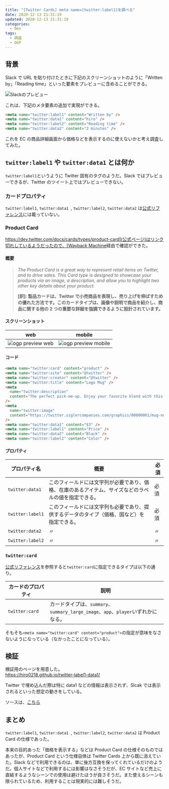 ```yaml
---
title: "[Twitter Cards] meta name=[twitter:label1]を調べる"
date: 2020-12-13 21:31:19
updated: 2020-12-13 21:31:19
categories:
  - Dev
tags:
  - 調査
  - OGP
---
```


## 背景

Slack で URL を貼り付けたときに下記のスクリーンショットのように「Written by」「Reading time」といった要素をプレビューに含めることができる。

![Slackのプレビュー](https://user-images.githubusercontent.com/3617124/102013430-7f4a6180-3d93-11eb-99da-22ad8de1523e.png)

これは、下記のメタ要素の追加で実現ができる。

```html
<meta name="twitter:label1" content="Written by" />
<meta name="twitter:data1" content="hiro" />
<meta name="twitter:label2" content="Reading time" />
<meta name="twitter:data2" content="2 minutes" />
```

これを EC の商品詳細画面から価格などを表示するのに使えないかと考え調査してみた。

## `twitter:label1` や `twitter:data1` とは何か

`twitter:label1`というように Twitter 固有のタグのようだ。Slack ではプレビューできるが、Twitter のツイート上ではプレビューできない。

### カードプロパティ

`twitter:label1`, `twitter:data1 `, `twitter:label2`, `twitter:data2` は[公式リファレンス](https://developer.twitter.com/en/docs/twitter-for-websites/cards/overview/markup)には載っていない。

### Product Card

[https://dev.twitter.com/docs/cards/types/product-card](公式ページ)はリンク切れしているようだったので、[Wayback Machine](https://web.archive.org/web/20140116180830/https://dev.twitter.com/docs/cards/types/product-card)経由で確認ができた。

#### 概要

> _The Product Card is a great way to represent retail items on Twitter, and to drive sales. This Card type is designed to showcase your products via an image, a description, and allow you to highlight two other key details about your product._
>
> **[訳]: 製品カードは、Twitter で小売商品を表現し、売り上げを伸ばすための優れた方法です。このカードタイプは、画像や説明で商品を紹介し、商品に関する他の 2 つの重要な詳細を強調できるように設計されています。**

#### スクリーンショット

| web                                                                                                                      | mobile                                                                                                                      |
| ------------------------------------------------------------------------------------------------------------------------ | --------------------------------------------------------------------------------------------------------------------------- |
| ![ogp preview web](https://user-images.githubusercontent.com/3617124/100528908-3b008280-3225-11eb-8e1b-d5258c4d63a4.png) | ![ogp preview mobile](https://user-images.githubusercontent.com/3617124/100528913-4e135280-3225-11eb-8c07-2b58c8b9cf19.png) |

#### コード

```html
<meta name="twitter:card" content="product" />
<meta name="twitter:site" content="@twitter" />
<meta name="twitter:creator" content="@twitter" />
<meta name="twitter:title" content="Logo Mug" />
<meta
  name="twitter:description"
  content="The perfect pick-me-up. Enjoy your favorite blend with this coffee mug featuring the Twitter logo. Make every work day good to the last drop."
/>
<meta
  name="twitter:image"
  content="https://twitter.siglercompanies.com/graphics/00000001/mug-new.jpg"
/>
<meta name="twitter:data1" content="$3" />
<meta name="twitter:label1" content="Price" />
<meta name="twitter:data2" content="Black" />
<meta name="twitter:label2" content="Color" />
```

#### プロパティ

| プロパティ名     | 概要                                                                                                 | 必須 |
| ---------------- | ---------------------------------------------------------------------------------------------------- | ---- |
| `twitter:data1`  | このフィールドには文字列が必要であり、価格、在庫のあるアイテム、サイズなどのラベルの値を指定できる。 | 必須 |
| `twitter:label1` | このフィールドには文字列も必要であり、提供するデータのタイプ（価格、国など）を指定できる。           | 必須 |
| `twitter:data2`  | 〃                                                                                                   | 〃   |
| `twitter:label2` | 〃                                                                                                   | 〃   |

### `twitter:card`

[公式リファレンス](https://developer.twitter.com/ja/docs/tweets/optimize-with-cards/guides/getting-started)を参照すると`twitter:card`に指定できるタイプは以下の通り。

| カードのプロパティ | 説明                                                                              |
| ------------------ | --------------------------------------------------------------------------------- |
| `twitter:card`     | カードタイプは、`summary`、`summary_large_image`、`app`、`player`いずれかになる。 |

そもそも`<meta name="twitter:card" content="product">`の指定が意味をなさないようになっている（なかったことになっている）。

## 検証

検証用のページを用意した。  
https://hiro0218.github.io/twitter-label1-data1/

Twitter で埋め込んだ際は特に data1 などの情報は表示されず、Slcak では表示されるといった想定の動きをしている。

ソースは、[こちら](https://github.com/hiro0218/twitter-label1-data1)

## まとめ

`twitter:label1`, `twitter:data1 `, `twitter:label2`, `twitter:data2` は Product Card の仕様であった。

本来の目的あった「価格を表示する」などは Product Card の仕様そのものではあったが、Product Card という仕様自体は Twitter Cards 上から既に消えていた。Slack などで利用できるのは、単に後方互換を保ってくれているだけのようだ。個人サイトなどで利用するには影響はなさそうだが、EC サイトなど売上に直結するようなシーンでの使用は避けたほうが良さそうだ。また使えるシーンも限られているため、利用することは現実的には難しそうだ。
